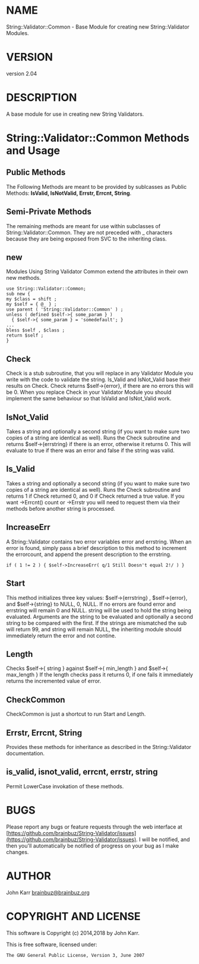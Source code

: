# NAME

String::Validator::Common - Base Module for creating new String::Validator Modules.

# VERSION

version 2.04

# DESCRIPTION

A base module for use in creating new String Validators.

# String::Validator::Common Methods and Usage

## Public Methods

The Following Methods are meant to be provided by sublcasses as Public Methods: **IsValid, IsNotValid, Errstr, Errcnt, String**.

## Semi-Private Methods

The remaining methods are meant for use within subclasses of String::Validator::Common. They are not preceded with \_ characters because they are being exposed from SVC to the inheriting class.

## new

Modules Using String Validator Common extend the attributes in their own new methods.

    use String::Validator::Common;
    sub new {
    my $class = shift ;
    my $self = { @_ } ;
    use parent ( 'String::Validator::Common' ) ;
    unless ( defined $self->{ some_param } )
      { $self->{ some_param } = 'somedefault'; }
    ...
    bless $self , $class ;
    return $self ;
    }

## Check

Check is a stub subroutine, that you will replace in any Validator Module you write
with the code to validate the string. Is\_Valid and IsNot\_Valid base their results on Check. Check returns $self->{error}, if there are no errors this will be 0. When you
replace Check in your Validator Module you should implement the same behaviour so that IsValid and IsNot\_Valid work.

## IsNot\_Valid

Takes a string and optionally a second string (if you want to make sure two copies of a string are identical as well). Runs the Check subroutine and returns $self->{errstring} if there is an error, otherwise it returns 0. This will evaluate to true if there was an error and false if the string was valid.

## Is\_Valid

Takes a string and optionally a second string (if you want to make sure two copies of a string are identical as well). Runs the Check subroutine and returns 1 if Check returned 0, and 0 if Check returned a true value. If you want ->Errcnt() count or ->Errstr you will need to request them via their methods before another string is processed.

## IncreaseErr

A String::Validator contains two error variables error and errstring. When an
error is found, simply pass a brief description to this method to increment
the errorcount, and append the present description to the errstring.

    if ( 1 != 2 ) { $self->IncreaseErr( q/1 Still Doesn't equal 2!/ ) }

## Start

This method initializes three key values: $self->{errstring} ,
$self->{error}, and $self->{string} to NULL, 0, NULL. If no errors are found
error and errstring will remain 0 and NULL. string will be used to hold
the string being evaluated. Arguments are the
string to be evaluated and optionally a second string to be compared with the
first. If the strings are mismatched the sub will return 99, and string will
remain NULL, the inheriting module should immediately return the error and
not contine.

## Length

Checks $self->{ string } against $self->{ min\_length } and $self->{ max\_length }
If the length checks pass it returns 0, if one fails it immediately returns
the incremented value of error.

## CheckCommon

CheckCommon is just a shortcut to run Start and Length.

## Errstr, Errcnt, String

Provides these methods for inheritance as described in the String::Validator documentation.

## is\_valid, isnot\_valid, errcnt, errstr, string

Permit LowerCase invokation of these methods.

# BUGS

Please report any bugs or feature requests through the web interface at [https://github.com/brainbuz/String-Validator/issues](https://github.com/brainbuz/String-Validator/issues).
I will be notified, and then you'll automatically be notified of progress on your bug as I make changes.

# AUTHOR

John Karr <brainbuz@brainbuz.org>

# COPYRIGHT AND LICENSE

This software is Copyright (c) 2014,2018 by John Karr.

This is free software, licensed under:

    The GNU General Public License, Version 3, June 2007
